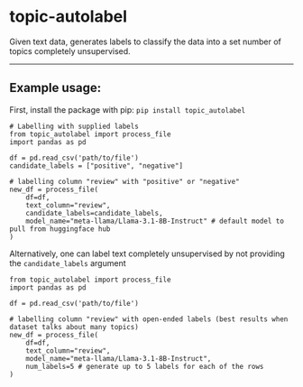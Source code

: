 # topic-autolabel
Given text data, generates labels to classify the data into a set number of topics completely unsupervised.

---
## Example usage:

First, install the package with pip: ```pip install topic_autolabel```

```
# Labelling with supplied labels
from topic_autolabel import process_file
import pandas as pd

df = pd.read_csv('path/to/file')
candidate_labels = ["positive", "negative"]

# labelling column "review" with "positive" or "negative"
new_df = process_file(
    df=df,
    text_column="review",
    candidate_labels=candidate_labels,
    model_name="meta-llama/Llama-3.1-8B-Instruct" # default model to pull from huggingface hub
)
```

Alternatively, one can label text completely unsupervised by not providing the ```candidate_labels``` argument

```
from topic_autolabel import process_file
import pandas as pd

df = pd.read_csv('path/to/file')

# labelling column "review" with open-ended labels (best results when dataset talks about many topics)
new_df = process_file(
    df=df,
    text_column="review",
    model_name="meta-llama/Llama-3.1-8B-Instruct",
    num_labels=5 # generate up to 5 labels for each of the rows
)
```